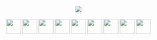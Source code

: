<h1 align="center">
    <a href="https://github.com/w4terbomb" style="text-color: red"><img src="https://img.shields.io/badge/dev-000000?style=for-the-badge&logo=dev.to&logoColor=white"></a>
</h1>
<p align="center">
        <img loading="lazy" src="https://cdn.jsdelivr.net/gh/devicons/devicon/icons/linux/linux-original.svg" width="40" height="40"/>
        <img loading="lazy" src="https://cdn.jsdelivr.net/gh/devicons/devicon/icons/windows8/windows8-original.svg" width="40" height="40"/>
        <img loading="lazy" src="https://cdn.jsdelivr.net/gh/devicons/devicon/icons/java/java-original.svg" width="40" height="40"/> 
        <img loading="lazy" src="https://cdn.jsdelivr.net/gh/devicons/devicon/icons/php/php-original.svg" width="40" height="40"/>
        <img loading="lazy" src="https://cdn.jsdelivr.net/gh/devicons/devicon/icons/css3/css3-original.svg" width="40" height="40"/>
        <img loading="lazy" src="https://cdn.jsdelivr.net/gh/devicons/devicon/icons/python/python-original.svg" width="40" height="40"/>
        <img loading="lazy" src="https://cdn.jsdelivr.net/gh/devicons/devicon/icons/django/django-plain.svg" width="40" height="40"/>
        <img loading="lazy" src="https://cdn.jsdelivr.net/gh/devicons/devicon/icons/mysql/mysql-original.svg" width="40" height="40"/>
        <img loading="lazy" src="https://cdn.jsdelivr.net/gh/devicons/devicon/icons/postgresql/postgresql-original.svg" width="40" height="40"/>
</p>



          

